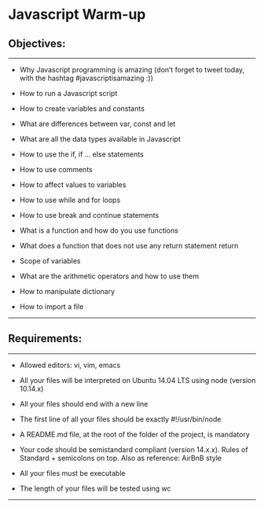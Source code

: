 # Javascript Warm-up

## Objectives:
---

 * Why Javascript programming is amazing (don’t forget to tweet today, with the hashtag #javascriptisamazing :))

 * How to run a Javascript script

 * How to create variables and constants

 * What are differences between var, const and let

 * What are all the data types available in Javascript

 * How to use the if, if ... else statements

 * How to use comments

 * How to affect values to variables

 * How to use while and for loops

 * How to use break and continue statements

 * What is a function and how do you use functions

 * What does a function that does not use any return statement return

 * Scope of variables

 * What are the arithmetic operators and how to use them

 * How to manipulate dictionary

 * How to import a file

---

## Requirements:
---

 * Allowed editors: vi, vim, emacs

 * All your files will be interpreted on Ubuntu 14.04 LTS using node (version 10.14.x)

 * All your files should end with a new line

 * The first line of all your files should be exactly #!/usr/bin/node

 * A README.md file, at the root of the folder of the project, is mandatory

 * Your code should be semistandard compliant (version 14.x.x). Rules of Standard + semicolons on top. Also as reference: AirBnB style

 * All your files must be executable

 * The length of your files will be tested using wc
---
